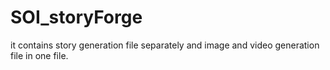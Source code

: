 # SOI_storyForge
it contains story generation file separately and image and video generation file in one file.
